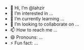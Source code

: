 - 👋 Hi, I’m @lahzir
- 👀 I’m interested in ...
- 🌱 I’m currently learning ...
- 💞️ I’m looking to collaborate on ...
- 📫 How to reach me ...
- 😄 Pronouns: ...
- ⚡ Fun fact: ...

<!---
lahzir/lahzir is a ✨ special ✨ repository because its `README.md` (this file) appears on your GitHub profile.
You can click the Preview link to take a look at your changes.
--->
